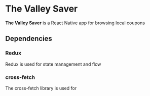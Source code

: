 # The Valley Saver

**The Valley Saver** is a React Native app for browsing local coupons 

## Dependencies

### Redux
Redux is used for state management and flow

### cross-fetch
The cross-fetch library is used for 